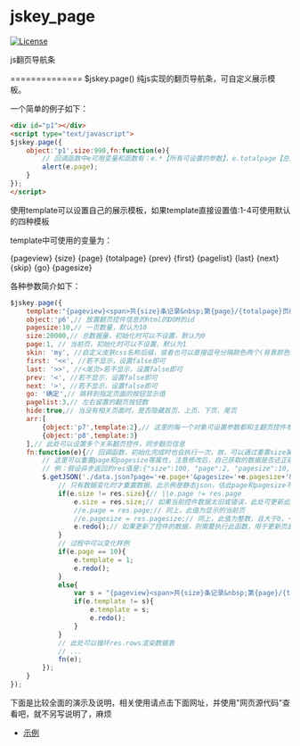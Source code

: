 jskey_page
==============
[![License](https://img.shields.io/badge/license-Apache%202-4EB1BA.svg)](https://www.apache.org/licenses/LICENSE-2.0.html)

js翻页导航条

==============
$jskey.page() 纯js实现的翻页导航条，可自定义展示模板。

一个简单的例子如下：
```html
<div id="p1"></div>
<script type="text/javascript">
$jskey.page({
    object:'p1',size:990,fn:function(e){
        // 回调函数中e可用变量和函数有：e.*【所有可设置的参数】，e.totalpage【总页数】，e.redo()【重置函数】
        alert(e.page);
    }
});
</script>
```

使用template可以设置自己的展示模板，如果template直接设置值:1-4可使用默认的四种模板

template中可使用的变量为：

{pageview} {size} {page} {totalpage} {prev} {first} {pagelist} {last} {next} {skip} {go} {pagesize}

各种参数简介如下：
```javascript
$jskey.page({
    template:"{pageview}<span>共{size}条记录&nbsp;第{page}/{totalpage}页&nbsp;</span>{prev}{first}{pagelist}{last}{next}<span>&nbsp;转到第</span>{skip}<span>页</span>{go}<span>&nbsp;每页</span>{pagesize}",
    object:'p6',// 放置翻页控件信息的html的DOM的id
    pagesize:10,// 一页数量，默认为10
    size:20000,// 总数据量，初始化时可以不设置，默认为0
    page:1, // 当前页，初始化时可以不设置，默认为1
    skin: 'my', //自定义皮肤css名称后缀，或者也可以直接逗号分隔颜色两个(背景颜色,文本颜色):'#00AA91,#ffffff'
    first: '<<', //若不显示，设置false即可
    last: '>>', //<尾页>若不显示，设置false即可
    prev: '<', //若不显示，设置false即可
    next: '>', //若不显示，设置false即可
    go: '确定',// 跳转到指定页面的按钮显示值
    pagelist:3,// 左右留置的翻页按钮数
    hide:true,// 当没有相关页面时，是否隐藏首页、上页、下页、尾页
    arr:[
        {object:'p7',template:2},// 这里的每一个对象可设置参数都和主翻页控件参数一样，当然page、pagesize、size和fn不可设置
        {object:'p8',template:3}
    ],// 此处可以设置多个关系翻页控件，同步翻页信息
    fn:function(e){// 回调函数，初始化完成时也会执行一次，故，可以通过重置size属性，并调用redo()函数重绘翻页导航条
        // 这里可以重置page和pagesize等属性，注意修改后，自己获取的数据是否还正确喔
        // 例：假设异步返回的res值是:{"size":100, "page":2, "pagesize":10,"totalpage":10, "rows":[{"id":"1"},{"id":"2"},{"id":"3"}]}
        $.getJSON('./data.json?page='+e.page+'&pagesize='+e.pagesize+'&r='+new Date(), function(res){
            // 只有数据变化时才重置数据，此示例是静态json，估此page和pagesize不设置
            if(e.size != res.size){// ||e.page != res.page
                e.size = res.size;// 如果当前控件数据太旧或错误，此处可更新此数据，也可不更新（当后台数据总数变化时可实时更新）
                //e.page = res.page;// 同上，此值为显示的当前页
                //e.pagesize = res.pagesize;// 同上，此值为整数，且大于0，一般初始化时指定后几乎不会变化
                e.redo();// 如果更新了控件的数据，则需要执行此函数，用于更新页面内容
            }
            // 过程中可以变化样例
            if(e.page == 10){
                e.template = 1;
                e.redo();
            }
            else{
                var s = "{pageview}<span>共{size}条记录&nbsp;第{page}/{totalpage}页&nbsp;</span>{prev}{first}{pagelist}{last}{next}<span>&nbsp;转到第</span>{skip}<span>页</span>{go}<span>&nbsp;每页</span>{pagesize}";
                if(e.template != s){
                    e.template = s;
                    e.redo();
                }
            }
            // 此处可以循环res.rows渲染数据表
            // ...
            fn(e);
        });
    }
});
```


下面是比较全面的演示及说明，相关使用请点击下面网址，并使用"网页源代码"查看吧，就不另写说明了，麻烦
* [示例](https://rawcdn.githack.com/skeychen/jskey_page/master/jskey_page.html)